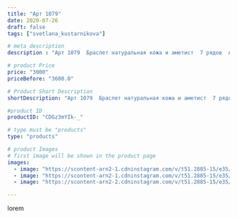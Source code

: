 ```yaml
---
title: "Арт 1079"
date: 2020-07-26
draft: false
tags: ["svetlana_kustarnikova"]

# meta description
description : "Арт 1079  Браслет натуральная кожа и аметист  7 рядов  Автор  дизайна и мой вдохновитель mea _ elena _"

# product Price
price: "3000"
priceBefore: "3600.0"

# Product Short Description
shortDescription: "Арт 1079  Браслет натуральная кожа и аметист  7 рядов  Автор  дизайна и мой вдохновитель mea _ elena _"

#product ID
productID: "CDGz3mYIk-_"

# type must be "products"
type: "products"

# product Images
# first image will be shown in the product page
images:
  - image: "https://scontent-arn2-1.cdninstagram.com/v/t51.2885-15/e35/111006792_336282021094777_2114461382702197466_n.jpg?se=7&tp=1&_nc_ht=scontent-arn2-1.cdninstagram.com&_nc_cat=101&_nc_ohc=S7a_XzdV4fAAX_v6iGK&oh=55bf5ccd50dded52de537f6c43789f6a&oe=606B0595&ig_cache_key=MjM2MTgwMzE2OTAxNjY1Nzc3MA%3D%3D.2"
  - image: "https://scontent-arn2-1.cdninstagram.com/v/t51.2885-15/e35/116043323_287619802576179_1219899939408455378_n.jpg?se=8&tp=1&_nc_ht=scontent-arn2-1.cdninstagram.com&_nc_cat=103&_nc_ohc=7UEi0sF1pJgAX9iXHL8&oh=7802373b81d955b4115bb53975765218&oe=606A464E&ig_cache_key=MjM2MTgwMzE2OTAyNTE2MDM1OA%3D%3D.2"
  - image: "https://scontent-arn2-2.cdninstagram.com/v/t51.2885-15/e35/116018403_168682424700900_7590491061386374368_n.jpg?se=7&tp=1&_nc_ht=scontent-arn2-2.cdninstagram.com&_nc_cat=100&_nc_ohc=NH4NMXiIdUAAX8v2M_l&oh=49ed3e7f65ccadef5e0fc1c67368c524&oe=606CEB74&ig_cache_key=MjM2MTgwMzE2OTA0MTg0NTY0NA%3D%3D.2"

---
```

lorem
